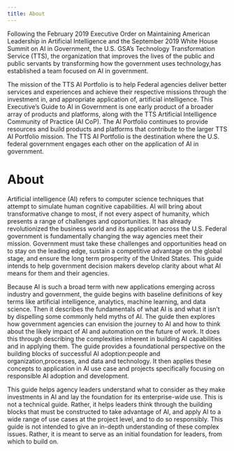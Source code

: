 ```yaml
---
title: About
---
```

Following the February 2019 Executive Order on Maintaining American Leadership in Artificial Intelligence and the September 2019 White House Summit on AI in Government, the U.S. GSA’s Technology Transformation Service (TTS), the organization that improves the lives of the public and public servants by transforming how the government uses technology,has established a team focused on AI in government.

The mission of the TTS AI Portfolio is to help Federal agencies deliver better services and experiences and achieve their respective missions through the investment in, and appropriate application of, artificial intelligence. This Executive’s Guide to AI in Government is one early product of a broader array of products and platforms, along with the TTS Artificial Intelligence Community of Practice (AI CoP). The AI Portfolio continues to provide resources and build products and platforms that contribute to the larger TTS AI Portfolio mission. The TTS AI Portfolio is the destination where the U.S. federal government engages each other on the application of AI in government.

# About

Artificial intelligence (AI) refers to computer science techniques that attempt to simulate human cognitive capabilities. AI will bring about transformative change to most, if not every aspect of humanity, which presents a range of challenges and opportunities. It has already revolutionized the business world and its application across the U.S. Federal government is fundamentally changing the way agencies meet their mission. Government must take these challenges and opportunities head on to stay on the leading edge, sustain a competitive advantage on the global stage, and ensure the long term prosperity of the United States. This guide intends to help government decision makers develop clarity about what AI means for them and their agencies.

Because AI is such a broad term with new applications emerging across industry and government, the guide begins with baseline definitions of key terms like artificial intelligence, analytics, machine learning, and data science. Then it describes the fundamentals of what AI is and what it isn’t by dispelling some commonly held myths of AI. The guide then explores how government agencies can envision the journey to AI and how to think about the likely impact of AI and automation on the future of work. It does this through describing the complexities inherent in building AI capabilities and in applying them. The guide provides a foundational perspective on the building blocks of successful AI adoption:people and organization,processes, and data and technology. It then applies these concepts to application in AI use case and projects specifically focusing on responsible AI adoption and development.

This guide helps agency leaders understand what to consider as they make investments in AI and lay the foundation for its enterprise-wide use. This is not a technical guide. Rather, it helps leaders think through the building blocks that must be constructed to take advantage of AI, and apply AI to a wide range of use cases at the project level, and to do so responsibly. This guide is not intended to give an in-depth understanding of these complex issues. Rather, it is meant to serve as an initial foundation for leaders, from which to build on.
